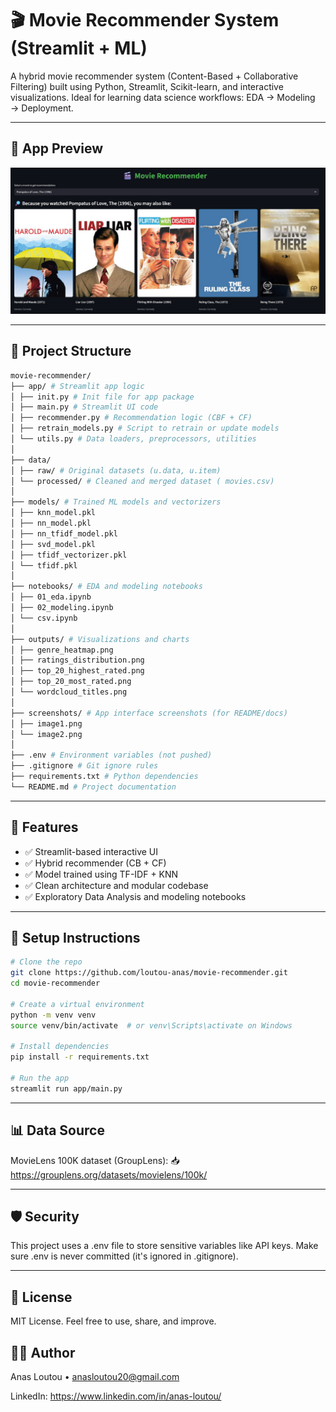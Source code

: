# 🎬 Movie Recommender System (Streamlit + ML)

A hybrid movie recommender system (Content-Based + Collaborative Filtering) built using Python, Streamlit, Scikit-learn, and interactive visualizations. Ideal for learning data science workflows: EDA → Modeling → Deployment.

---

## 📸 App Preview

![App Screenshot](screenshots/image1.png)

---

## 📁 Project Structure

```bash
movie-recommender/
├── app/ # Streamlit app logic
│ ├── init.py # Init file for app package
│ ├── main.py # Streamlit UI code
│ ├── recommender.py # Recommendation logic (CBF + CF)
│ ├── retrain_models.py # Script to retrain or update models
│ └── utils.py # Data loaders, preprocessors, utilities
│
├── data/
│ ├── raw/ # Original datasets (u.data, u.item)
│ └── processed/ # Cleaned and merged dataset ( movies.csv)
│
├── models/ # Trained ML models and vectorizers
│ ├── knn_model.pkl
│ ├── nn_model.pkl
│ ├── nn_tfidf_model.pkl
│ ├── svd_model.pkl
│ ├── tfidf_vectorizer.pkl
│ └── tfidf.pkl
│
├── notebooks/ # EDA and modeling notebooks
│ ├── 01_eda.ipynb
│ ├── 02_modeling.ipynb
│ └── csv.ipynb
│
├── outputs/ # Visualizations and charts
│ ├── genre_heatmap.png
│ ├── ratings_distribution.png
│ ├── top_20_highest_rated.png
│ ├── top_20_most_rated.png
│ └── wordcloud_titles.png
│
├── screenshots/ # App interface screenshots (for README/docs)
│ ├── image1.png
│ └── image2.png
│
├── .env # Environment variables (not pushed)
├── .gitignore # Git ignore rules
├── requirements.txt # Python dependencies
└── README.md # Project documentation
```

---

## 🚀 Features

- ✅ Streamlit-based interactive UI
- ✅ Hybrid recommender (CB + CF)
- ✅ Model trained using TF-IDF + KNN
- ✅ Clean architecture and modular codebase
- ✅ Exploratory Data Analysis and modeling notebooks

---

## 🔧 Setup Instructions

```bash
# Clone the repo
git clone https://github.com/loutou-anas/movie-recommender.git
cd movie-recommender

# Create a virtual environment
python -m venv venv
source venv/bin/activate  # or venv\Scripts\activate on Windows

# Install dependencies
pip install -r requirements.txt

# Run the app
streamlit run app/main.py
```

---

## 📊 Data Source

MovieLens 100K dataset (GroupLens):
📥 https://grouplens.org/datasets/movielens/100k/

---

## 🛡️ Security

This project uses a .env file to store sensitive variables like API keys. Make sure .env is never committed (it's ignored in .gitignore).

---

## 📘 License

MIT License. Feel free to use, share, and improve.

## 👨‍💻 Author

Anas Loutou • anasloutou20@gmail.com

LinkedIn: https://www.linkedin.com/in/anas-loutou/